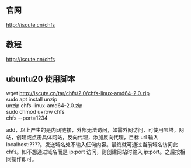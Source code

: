 ## 官网

http://iscute.cn/chfs

## 教程

http://iscute.cn/chfs

## ubuntu20 使用脚本

wget http://iscute.cn/tar/chfs/2.0/chfs-linux-amd64-2.0.zip  
sudo apt install unzip  
unzip chfs-linux-amd64-2.0.zip  
sudo chmod u+rxw chfs  
chfs --port=1234

add，以上产生的是内网链接，外部无法访问，如需外网访问，可使用宝塔，网站，创建或点击具体网站，反向代理，添加反向代理，目标 url 输入 localhost:????。发送域名处不输入任何内容。最终就可通过当前域名访问此 chfs。如不想通过域名而是 ip:port 访问，则创建网站时输入 ip:port。之后按相同操作即可。

